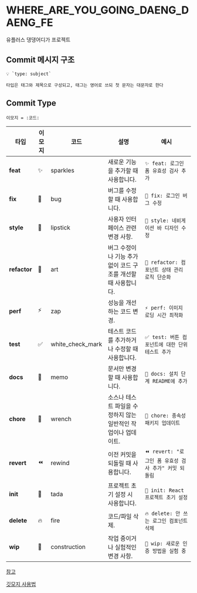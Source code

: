 # WHERE_ARE_YOU_GOING_DAENG_DAENG_FE
유플러스 댕댕어디가 프로젝트
## Commit 메시지 구조

```
💡 `type: subject`

타입은 태그와 제목으로 구성되고, 태그는 영어로 쓰되 첫 문자는 대문자로 한다
```

## Commit Type

```
이모지 = :코드:
```

| 타입         | 이모지 | 코드             | 설명                                                           | 예시                                                  |
| ------------ | ------ | ---------------- | -------------------------------------------------------------- | ----------------------------------------------------- |
| **feat**     | ✨     | sparkles         | 새로운 기능을 추가할 때 사용합니다.                            | `✨ feat: 로그인 폼 유효성 검사 추가`                 |
| **fix**      | 🐛     | bug              | 버그를 수정할 때 사용합니다.                                   | `🐛 fix: 로그인 버그 수정`                            |
| **style**    | 💄     | lipstick         | 사용자 인터페이스 관련 변경 사항.                              | `💄 style: 네비게이션 바 디자인 수정`                 |
| **refactor** | 🎨     | art              | 버그 수정이나 기능 추가 없이 코드 구조를 개선할 때 사용합니다. | `🎨 refactor: 컴포넌트 상태 관리 로직 단순화`         |
| **perf**     | ⚡     | zap              | 성능을 개선하는 코드 변경.                                     | `⚡️ perf: 이미지 로딩 시간 최적화`                   |
| **test**     | ✅     | white_check_mark | 테스트 코드를 추가하거나 수정할 때 사용합니다.                 | `✅ test: 버튼 컴포넌트에 대한 단위 테스트 추가`      |
| **docs**     | 📝     | memo             | 문서만 변경할 때 사용합니다.                                   | `📝 docs: 설치 단계 README에 추가`                    |
| **chore**    | 🔧     | wrench           | 소스나 테스트 파일을 수정하지 않는 일반적인 작업이나 업데이트. | `🔧 chore: 종속성 패키지 업데이트`                    |
| **revert**   | ⏪     | rewind           | 이전 커밋을 되돌릴 때 사용합니다.                              | `⏪ revert: "로그인 폼 유효성 검사 추가" 커밋 되돌림` |
| **init**     | 🎉     | tada             | 프로젝트 초기 설정 시 사용합니다.                              | `🎉 init: React 프로젝트 초기 설정`                   |
| **delete**   | 🔥     | fire             | 코드/파일 삭제.                                                | `🔥 delete: 안 쓰는 로그인 컴포넌트 삭제`             |
| **wip**      | 🚧     | construction     | 작업 중이거나 실험적인 변경 사항.                              | `🚧 wip: 새로운 인증 방법을 실험 중`                  |

[참고](https://velog.io/@shin6403/Git-git-%EC%BB%A4%EB%B0%8B-%EC%BB%A8%EB%B2%A4%EC%85%98-%EC%84%A4%EC%A0%95%ED%95%98%EA%B8%B0)

[깃모지 사용법](https://treasurebear.tistory.com/70)
